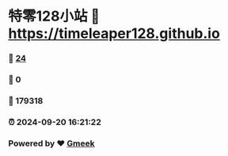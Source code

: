 # 特零128小站 :link: https://timeleaper128.github.io 
### :page_facing_up: [24](https://timeleaper128.github.io/tag.html) 
### :speech_balloon: 0 
### :hibiscus: 179318 
### :alarm_clock: 2024-09-20 16:21:22 
### Powered by :heart: [Gmeek](https://github.com/Meekdai/Gmeek)
